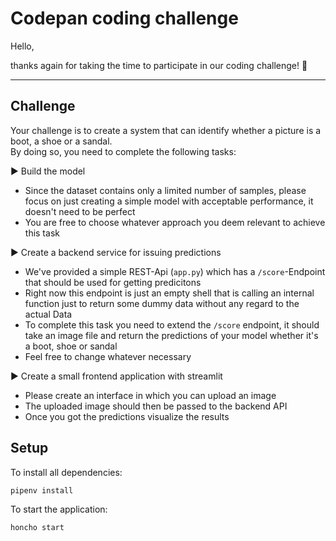 # Codepan coding challenge

Hello, 

thanks again for taking the time to participate in our coding challenge! :raised_hands:

---
## Challenge
Your challenge is to create a system that can identify whether a picture is a boot, a shoe or a sandal.  
By doing so, you need to complete the following tasks:

:arrow_forward: Build the model
  - Since the dataset contains only a limited number of samples, please focus on just creating a simple model with acceptable performance, it doesn't need to be perfect
  - You are free to choose whatever approach you deem relevant to achieve this task

:arrow_forward: Create a backend service for issuing predictions
  - We've provided a simple REST-Api (`app.py`) which has a `/score`-Endpoint that should be used for getting predicitons
  - Right now this endpoint is just an empty shell that is calling an internal function just to return some dummy data without any regard to the actual Data
  - To complete this task you need to extend the `/score` endpoint, it should take an image file and return the predictions of your model whether it's a boot, shoe or sandal
  - Feel free to change whatever necessary

:arrow_forward: Create a small frontend application with streamlit
  - Please create an interface in which you can upload an image
  - The uploaded image should then be passed to the backend API
  - Once you got the predictions visualize the results




## Setup

To install all dependencies:

```
pipenv install
```


To start the application:

```
honcho start
```
